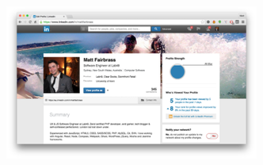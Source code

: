 [![Screenshot of Matt's LinkedIn profile](assets/images/social-media-linkedin.png)](https://www.linkedin.com/in/mattfairbrass)